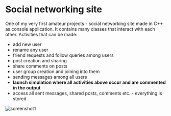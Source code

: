 # Social networking site

One of my very first amateur projects - social networking site made in C++ as console application.
It contains many classes that interact with each other. Activities that can be made:
  - add new user
  - rename any user
  - friend requests and follow queries among users
  - post creation and sharing
  - share comments on posts
  - user group creation and joining into them
  - sending messages among all users
  - **launch simulation where all activities above occur and are commented in the output**
  - access all sent messages, shared posts, comments etc. - everything is stored


![screenshot1](https://user-images.githubusercontent.com/19817784/117889785-65666980-b2b4-11eb-961d-889b343cb77f.png)

